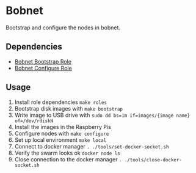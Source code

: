 # Bobnet

Bootstrap and configure the nodes in bobnet.

## Dependencies

- [Bobnet Bootstrap Role](https://github.com/robyoung/bobnet-bootstrap-role)
- [Bobnet Configure Role](https://github.com/robyoung/bobnet-configure-role)

## Usage

1. Install role dependencies `make roles`
1. Bootstrap disk images with `make bootstrap`
1. Write image to USB drive with `sudo dd bs=1m if=images/{image name} of=/dev/rdiskN`
1. Install the images in the Raspberry Pis
1. Configure nodes with `make configure`
1. Set up local environment `make local`
1. Connect to docker manager `. ./tools/set-docker-socket.sh`
1. Verify the swarm looks ok `docker node ls`
1. Close connection to the docker manager `. ./tools/close-docker-socket.sh`

